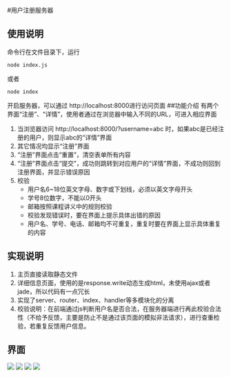 #用户注册服务器
## 使用说明
命令行在文件目录下，运行

	node index.js
	
或者

	node index
开启服务器，可以通过 http://localhost:8000进行访问页面
##功能介绍
有两个界面“注册”、“详情”，使用者通过在浏览器中输入不同的URL，可进入相应界面

1. 当浏览器访问 http://localhost:8000/?username=abc 时，如果abc是已经注册的用户，则显示abc的“详情”界面
2. 其它情况均显示“注册”界面
3. “注册”界面点击“重置”，清空表单所有内容
4. “注册”界面点击“提交”，成功则跳转到对应用户的“详情”界面，不成功则回到注册界面，并显示错误原因
5. 校验
	* 用户名6~18位英文字母、数字或下划线，必须以英文字母开头
	* 学号8位数字，不能以0开头
	* 邮箱按照课程讲义中的规则校验
	* 校验发现错误时，要在界面上提示具体出错的原因
	* 用户名、学号、电话、邮箱均不可重复，重复时要在界面上显示具体重复的内容
	
## 实现说明
1. 主页直接读取静态文件
2. 详细信息页面，使用的是response.write动态生成html，未使用ajax或者jade，所以代码有一点冗长
3. 实现了server、router、index、handler等多模块化的分离
4. 校验说明：在前端通过js判断用户名是否合法，在服务器端进行再此校验合法性（不给予反馈，主要是防止不是通过该页面的模拟非法请求），进行查重检验，若重复反馈用户信息。

## 界面
![](http://ww1.sinaimg.cn/large/6177e8b1gw1eyq065vmxuj21kw0sgwls.jpg)
![](http://ww4.sinaimg.cn/large/6177e8b1gw1eyq04xdwtyj20se0uwjut.jpg)
![](http://ww3.sinaimg.cn/large/6177e8b1gw1eyq02kpogjj216g11q7cb.jpg)
![](http://ww1.sinaimg.cn/large/6177e8b1gw1eyq0578zhej20s60i0459.jpg)